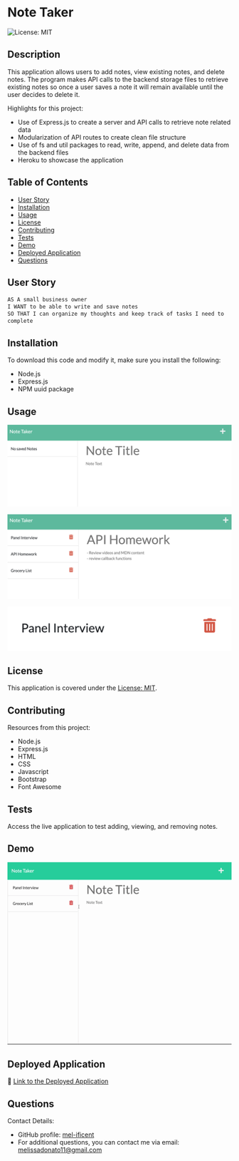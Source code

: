 # Note Taker

![License: MIT](https://img.shields.io/badge/License-MIT-yellow.svg)

## Description
This application allows users to add notes, view existing notes, and delete notes.  The program makes API calls to the backend storage files to retrieve existing notes so once a user saves a note it will remain available until the user decides to delete it.

Highlights for this project:
- Use of Express.js to create a server and API calls to retrieve note related data
- Modularization of API routes to create clean file structure
- Use of fs and util packages to read, write, append, and delete data from the backend files
- Heroku to showcase the application

## Table of Contents
- [User Story](#user-story)
- [Installation](#installation)
- [Usage](#usage)
- [License](#license)
- [Contributing](#contributing)
- [Tests](#tests)
- [Demo](#demo)
- [Deployed Application](#deployed-application)
- [Questions](#questions)

## User Story

```
AS A small business owner
I WANT to be able to write and save notes
SO THAT I can organize my thoughts and keep track of tasks I need to complete
```
## Installation
To download this code and modify it, make sure you install the following:
- Node.js
- Express.js
- NPM uuid package


## Usage

![Note Taker Application](./assets/NewNote.jpg)

![Review existing notes](./assets/ExistingNote.jpg)

![Delete notes from list](./assets/DeleteNote.jpg)

## License
This application is covered under the [License: MIT](https://opensource.org/licenses/MIT).


## Contributing
Resources from this project:
- Node.js
- Express.js
- HTML
- CSS
- Javascript
- Bootstrap
- Font Awesome


## Tests
Access the live application to test adding, viewing, and removing notes.

## Demo
![Demo](./assets/NoteTaker.gif)

## Deployed Application
🚀 [Link to the Deployed Application]()


## Questions
Contact Details:

- GitHub profile: [mel-ificent](https://github.com/mel-ificent)
- For additional questions, you can contact me via email: melissadonato11@gmail.com